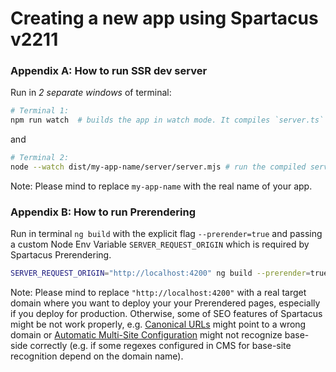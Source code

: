 # Creating a new app using Spartacus v2211

### Appendix A: How to run SSR dev server

Run in _2 separate windows_ of terminal:
```bash
# Terminal 1:
npm run watch  # builds the app in watch mode. It compiles `server.ts` file as well and produces an output compiled file `dist/my-app-name/server/server.mjs`
```
and
```bash
# Terminal 2:
node --watch dist/my-app-name/server/server.mjs # run the compiled server.mjs in watch mode
```

Note: Please mind to replace `my-app-name` with the real name of your app.

### Appendix B: How to run Prerendering

Run in terminal `ng build` with the explicit flag `--prerender=true` and passing a custom Node Env Variable `SERVER_REQUEST_ORIGIN` which is required by Spartacus Prerendering.

```bash
SERVER_REQUEST_ORIGIN="http://localhost:4200" ng build --prerender=true
```
Note: Please mind to replace `"http://localhost:4200"` with a real target domain where you want to deploy your your Prerendered pages, especially if you deploy for production. Otherwise, some of SEO features of Spartacus might be not work properly, e.g. [Canonical URLs](https://help.sap.com/docs/SAP_COMMERCE_COMPOSABLE_STOREFRONT/eaef8c61b6d9477daf75bff9ac1b7eb4/e712f36722c543359ed699aed9873075.html#loio98befe9ef9ae4957a4ae34669c175fd5) might point to a wrong domain or [Automatic Multi-Site Configuration](https://help.sap.com/docs/SAP_COMMERCE_COMPOSABLE_STOREFRONT/eaef8c61b6d9477daf75bff9ac1b7eb4/9d2e339c2b094e4f99df1c2d7cc999a8.html) might not recognize base-side correctly (e.g. if some regexes configured in CMS for base-site recognition depend on the domain name).
